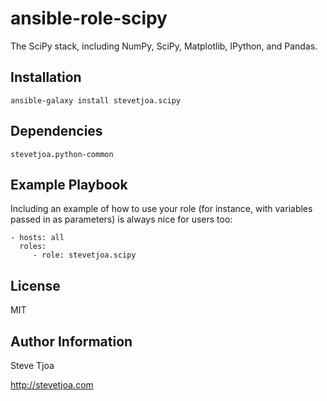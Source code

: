ansible-role-scipy
==================

The SciPy stack, including NumPy, SciPy, Matplotlib, IPython, and Pandas.

Installation
------------

    ansible-galaxy install stevetjoa.scipy

Dependencies
------------

    stevetjoa.python-common

Example Playbook
-------------------------

Including an example of how to use your role (for instance, with variables passed in as parameters) is always nice for users too:

    - hosts: all
      roles:
         - role: stevetjoa.scipy

License
-------

MIT

Author Information
------------------

Steve Tjoa

<http://stevetjoa.com>
